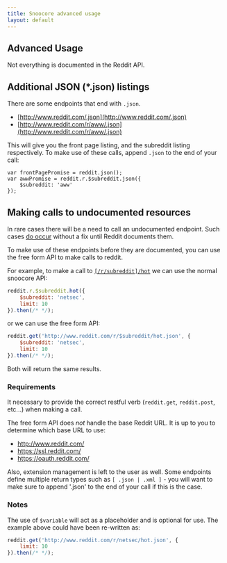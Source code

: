 ```yaml
---
title: Snoocore advanced usage
layout: default
---
```


## Advanced Usage

Not everything is documented in the Reddit API.

## Additional JSON (*.json) listings

There are some endpoints that end with `.json`.

 - [http://www.reddit.com/.json](http://www.reddit.com/.json)
 - [http://www.reddit.com/r/aww/.json](http://www.reddit.com/r/aww/.json)

This will give you the front page listing, and the subreddit listing respectively. To make use of these calls, append `.json` to the end of your call:

```
var frontPagePromise = reddit.json();
var awwPromise = reddit.r.$subreddit.json({
	$subreddit: 'aww'
});
```

## Making calls to undocumented resources

In rare cases there will be a need to call an undocumented endpoint. Such cases [do occur](https://github.com/trevorsenior/snoocore/issues/29) without a fix until Reddit documents them.

To make use of these endpoints before they are documented, you can use the free form API to make calls to reddit.

For example, to make a call to [`[/r/subreddit]/hot`](http://www.reddit.com/dev/api#GET_hot) we can use the normal snoocore API:

```javascript
reddit.r.$subreddit.hot({
	$subreddit: 'netsec',
	limit: 10
}).then(/* */);
```

or we can use the free form API:

```javascript
reddit.get('http://www.reddit.com/r/$subreddit/hot.json', {
	$subreddit: 'netsec',
	limit: 10
}).then(/* */);
```

Both will return the same results.

### Requirements

It necessary to provide the correct restful verb (`reddit.get`, `reddit.post`, etc...) when making a call.

The free form API does *not* handle the base Reddit URL. It is up to you to determine which base URL to use:

 - http://www.reddit.com/
 - https://ssl.reddit.com/
 - https://oauth.reddit.com/

Also, extension management is left to the user as well. Some endpoints define multiple return types such as `[ .json | .xml ]` - you will want to make sure to append '.json' to the end of your call if this is the case.

### Notes

The use of `$variable` will act as a placeholder and is optional for use. The example above could have been re-written as:

```javascript
reddit.get('http://www.reddit.com/r/netsec/hot.json', {
	limit: 10
}).then(/* */);
```
